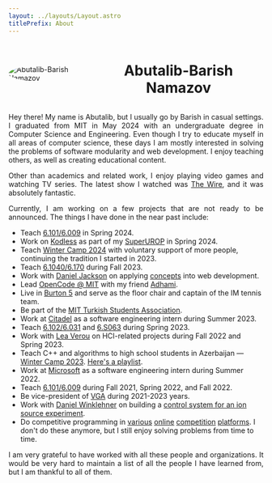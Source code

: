 ```yaml
---
layout: ../layouts/Layout.astro
titlePrefix: About
---
```


<style>
  h1 {
    text-align: center;
  }
  p {
    text-align: justify;
  }

  img {
    display: block;
    margin: 0 auto;
    border-radius: 50%;
    max-width: 12em;
    object-fit: cover;
  }

  .head {
    display: flex;
    align-items: center;
  }
</style>

<div class="head">
  <img src="/barish.jpg" alt="Abutalib-Barish Namazov" />
  <h1>Abutalib-Barish Namazov</h1>
</div>

Hey there! My name is Abutalib, but I usually go by Barish in casual
settings. I graduated from MIT in May 2024 with an undergraduate degree in
Computer Science and Engineering. Even though I try to educate myself in all
areas of computer science, these days I am mostly interested in solving the
problems of software modularity and web development. I enjoy teaching
others, as well as creating educational content.

Other than academics and related work, I enjoy playing video games and
watching TV series. The latest show I watched was [The Wire](https://m.imdb.com/title/tt0306414/),
and it was absolutely fantastic.

Currently, I am working on a few projects that are not ready to be announced.
The things I have done in the near past include:

- Teach [6.101/6.009](https://py.mit.edu/spring24) in Spring 2024.
- Work on [Kodless](https://github.com/BarishNamazov/kodless) as part of my [SuperUROP](https://superurop.mit.edu/scholars/abutalib-namazov/?scholar-cohort=648&scholar-page=1) in Spring 2024.
- Teach [Winter Camp 2024](https://tedbilik.github.io/kamp2024/) with voluntary support of more people, continuing the tradition I started in 2023.
- Teach [6.1040/6.170](https://61040-fa23.github.io/) during Fall 2023.
- Work with [Daniel Jackson](https://people.csail.mit.edu/dnj/) on applying [concepts](https://sdg.csail.mit.edu/projects/conceptual) into web development.
- Lead [OpenCode @ MIT](https://opencode-mit.gitlab.io/) with my friend [Adhami](https://adhami.me).
- Live in [Burton 5](https://burton5.netlify.app/) and serve as the floor chair and captain of the IM tennis team.
- Be part of the [MIT Turkish Students Association](https://tsa.mit.edu/).
- Work at [Citadel](https://www.citadel.com/) as a software engineering intern during Summer 2023.
- Teach [6.102/6.031](https://web.mit.edu/6.102/) and [6.S063](https://designftw.mit.edu/) during Spring 2023.
- Work with [Lea Verou](https://github.com/LeaVerou/) on HCI-related projects during Fall 2022 and Spring 2023.
- Teach C++ and algorithms to high school students in Azerbaijan — [Winter Camp 2023](https://tedbilik.github.io/kamp/). [Here's a playlist](https://www.youtube.com/playlist?list=PLbIa3q-p8rjpkmlD-K_BN6kKB3M9IjjA3).
- Work at [Microsoft](https://www.microsoft.com/) as a software engineering intern during Summer 2022.
- Teach [6.101/6.009](https://py.mit.edu) during Fall 2021, Spring 2022, and Fall 2022.
- Be vice-president of [VGA](https://vga.mit.edu/) during 2021-2023 years.
- Work with [Daniel Winklehner](http://www.lns.mit.edu/~winklehn/) on building a [control system for an ion source experiment](https://doi.org/10.1016/j.nima.2023.168590).
- Do competitive programming in [various](https://codeforces.com/profile/toonewbie) [online](https://www.codechef.com/users/toonewbie) [competition](https://www.hackerrank.com/toonewbie) [platforms](https://atcoder.jp/users/toonewbie). I don't do these anymore, but I still enjoy solving problems from time to time.

I am very grateful to have worked with all these people and organizations. It would be very hard to maintain a list of all the people I have learned from, but I am thankful to all of them.

